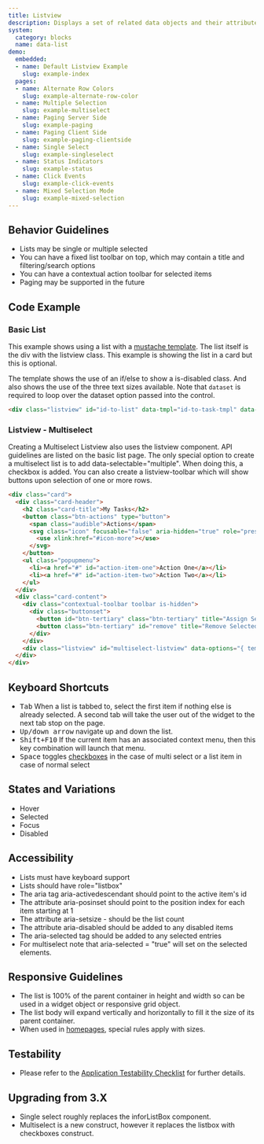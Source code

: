 ```yaml
---
title: Listview
description: Displays a set of related data objects and their attributes. Best for limited attribute data that may or may not include clear differentiators like status.
system:
  category: blocks
  name: data-list
demo:
  embedded:
  - name: Default Listview Example
    slug: example-index
  pages:
  - name: Alternate Row Colors
    slug: example-alternate-row-color
  - name: Multiple Selection
    slug: example-multiselect
  - name: Paging Server Side
    slug: example-paging
  - name: Paging Client Side
    slug: example-paging-clientside
  - name: Single Select
    slug: example-singleselect
  - name: Status Indicators
    slug: example-status
  - name: Click Events
    slug: example-click-events
  - name: Mixed Selection Mode
    slug: example-mixed-selection
---
```

## Behavior Guidelines

- Lists may be single or multiple selected
- You can have a fixed list toolbar on top, which may contain a title and filtering/search options
- You can have a contextual action toolbar for selected items
- Paging may be supported in the future

## Code Example

### Basic List

This example shows using a list with a <a href="https://mustache.github.io/mustache.1.html" target="_blank">mustache template</a>. The list itself is the div with the listview class. This example is showing the list in a card but this is optional.

The template shows the use of an if/else to show a is-disabled class. And also shows the use of the three text sizes available. Note that `dataset` is required to loop over the dataset option passed into the control.

```html
<div class="listview" id="id-to-list" data-tmpl="id-to-task-tmpl" data-dataset="array or url"></div>
```

### Listview - Multiselect

Creating a Multiselect Listview also uses the listview component. API guidelines are listed on the basic list page. The only special option to create a multiselect list is to add data-selectable="multiple". When doing this, a checkbox is added. You can also create a listview-toolbar which will show buttons upon selection of one or more rows.

```html
<div class="card">
  <div class="card-header">
    <h2 class="card-title">My Tasks</h2>
    <button class="btn-actions" type="button">
      <span class="audible">Actions</span>
      <svg class="icon" focusable="false" aria-hidden="true" role="presentation">
        <use xlink:href="#icon-more"></use>
      </svg>
    </button>
    <ul class="popupmenu">
      <li><a href="#" id="action-item-one">Action One</a></li>
      <li><a href="#" id="action-item-two">Action Two</a></li>
    </ul>
  </div>
  <div class="card-content">
    <div class="contextual-toolbar toolbar is-hidden">
      <div class="buttonset">
        <button id="btn-tertiary" class="btn-tertiary" title="Assign Selected Items" type="button">Assign</button>
        <button class="btn-tertiary" id="remove" title="Remove Selected Items" type="button">Remove</button>
      </div>
    </div>
    <div class="listview" id="multiselect-listview" data-options="{ template: 'multiselect-tmpl', selectable: 'multiple', dataset: 'demoTasks' }"></div>
  </div>
</div>
```

## Keyboard Shortcuts

- <kbd>Tab</kbd> When a list is tabbed to, select the first item if nothing else is already selected. A second tab will take the user out of the widget to the next tab stop on the page.
- <kbd>Up/down arrow</kbd> navigate up and down the list.
- <kbd>Shift+F10</kbd> If the current item has an associated context menu, then this key combination will launch that menu.
- <kbd>Space</kbd> toggles <a href="http://access.aol.com/dhtml-style-guide-working-group/#checkbox" target="_blank">checkboxes</a> in the case of multi select or a list item in case of normal select

## States and Variations

- Hover
- Selected
- Focus
- Disabled

## Accessibility

- Lists must have keyboard support
- Lists should have role="listbox"
- The aria tag aria-activedescendant should point to the active item's id
- The attribute aria-posinset should point to the position index for each item starting at 1
- The attribute aria-setsize - should be the list count
- The attribute aria-disabled should be added to any disabled items
- The aria-selected tag should be added to any selected entries
- For multiselect note that aria-selected = "true" will set on the selected elements.

## Responsive Guidelines

- The list is 100% of the parent container in height and width so can be used in a widget object or responsive grid object.
- The list body will expand vertically and horizontally to fill it the size of its parent container.
- When used in [homepages]( ../homepage), special rules apply with sizes.

## Testability

- Please refer to the [Application Testability Checklist](https://design.infor.com/resources/application-testability-checklist) for further details.

## Upgrading from 3.X

- Single select roughly replaces the inforListBox component.
- Multiselect is a new construct, however it replaces the listbox with checkboxes construct.
